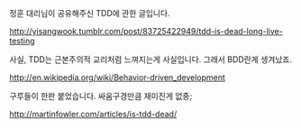 정훈 대리님이 공유해주신 TDD에 관한 글입니다.

http://yisangwook.tumblr.com/post/83725422949/tdd-is-dead-long-live-testing

사실, TDD는 근본주의적 교리처럼 느껴지는게 사실입니다.
그래서 BDD란게 생겨났죠.

http://en.wikipedia.org/wiki/Behavior-driven_development

구루들이 한판 붙었습니다. 싸움구경만큼 재미진게 없죵;

http://martinfowler.com/articles/is-tdd-dead/
